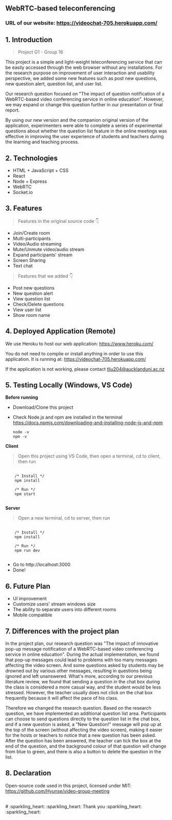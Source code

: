 ## **WebRTC-based teleconferencing** 

### **URL of our website:** https://videochat-705.herokuapp.com/

## **1. Introduction**
>Project G1 - Group 16

This project is a simple and light-weight teleconferencing service that can be easily accessed through the web browser without any installations. For the research purpose on improvement of user interaction and usability perspective, we added some new features such as post new questions, new question alert, question list, and user list.

Our research question focused on "The impact of question notification of a WebRTC-based video conferencing service in online education". However, we may expand or change this question further in our presentation or final report.

By using our new version and the companion original version of the application, experimenters were able to complete a series of experimental questions about whether the question list feature in the online meetings was effective in improving the user experience of students and teachers during the learning and teaching process.

## **2. Technologies**
- HTML + JavaScript + CSS
- React
- Node + Express
- WebRTC
- Socket.io

## **3. Features**
> Features in the original source code 👇
- Join/Create room
- Multi-participants
- Video/Audio streaming
- Mute/Unmute video/audio stream
- Expand participants' stream
- Screen Sharing
- Text chat

> Features that we added 👇
- Post new questions 
- New question alert 
- View question list 
- Check/Delete questions 
- View user list
- Show room name 

## **4. Deployed Application (Remote)**
We use Heroku to host our web application:
https://www.heroku.com/

You do not need to complie or install anything in order to use this application. It is running at: 
https://videochat-705.herokuapp.com/

If the application is not working, please contact tliu204@aucklanduni.ac.nz

## **5. Testing Locally (Windows, VS Code)**
**Before running**
- Download/Clone this project
- Check Node.js and npm are installed in the terminal
https://docs.npmjs.com/downloading-and-installing-node-js-and-npm

    ```
    node -v
    npm -v
    ```

**Client**
> Open this project using VS Code, then open a terminal, cd to client, then run 
<pre>
  <code>
    /* Install */
    npm install
    
    /* Run */
    npm start
  </code>
</pre>

**Server**
> Open a new terminal, cd to server, then run
<pre>
  <code>
    /* Install */
    npm install
    
    /* Run */
    npm run dev
  </code>
</pre>

- Go to http://localhost:3000
- Done!

## **6. Future Plan**
- UI improvement
- Customize users' stream windows size
- The ability to separate users into different rooms
- Mobile compatible

## **7. Differences with the project plan**
In the project plan, our research question was "The impact of innovative pop-up message notification of a WebRTC-based video conferencing service in online education". During the actual implementation, we found that pop-up messages could lead to problems with too many messages affecting the video screen. And some questions asked by students may be drowned out by various other messages, resulting in questions being ignored and left unanswered. What's more, according to our previous literature review, we found that sending a question in the chat box during the class is considered a more casual way, and the student would be less stressed. However, the teacher usually does not click on the chat box frequently because it will affect the pace of his class. 

Therefore we changed the research question. Based on the research question, we have implemented an additional question list area. Participants can choose to send questions directly to the question list in the chat box, and if a new question is asked, a "New Question!" message will pop up at the top of the screen (without affecting the video screen), making it easier for the hosts or teachers to notice that a new question has been asked. After the question has been answered, the teacher can tick the box at the end of the question, and the background colour of that question will change from blue to green, and there is also a button to delete the question in the list.

## **8. Declaration**
Open-source code used in this project, licensed under MIT: https://github.com/Hyunse/video-group-meeting

<br>
# :sparkling_heart: :sparkling_heart:  Thank you  :sparkling_heart: :sparkling_heart: